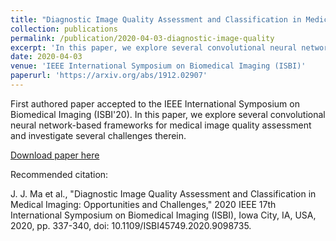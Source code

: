 ```yaml
---
title: "Diagnostic Image Quality Assessment and Classification in Medical Imaging: Opportunities and Challenges"
collection: publications
permalink: /publication/2020-04-03-diagnostic-image-quality
excerpt: 'In this paper, we explore several convolutional neural network-based frameworks for medical image quality assessment and investigate several challenges therein.'
date: 2020-04-03
venue: 'IEEE International Symposium on Biomedical Imaging (ISBI)'
paperurl: 'https://arxiv.org/abs/1912.02907'
---
```

First authored paper accepted to the IEEE International Symposium on Biomedical Imaging (ISBI'20). In this paper, we explore several convolutional neural network-based frameworks for medical image quality assessment and investigate several challenges therein.

[Download paper here](https://arxiv.org/abs/1912.02907)

Recommended citation:

J. J. Ma et al., "Diagnostic Image Quality Assessment and Classification in Medical Imaging: Opportunities and Challenges," 2020 IEEE 17th International Symposium on Biomedical Imaging (ISBI), Iowa City, IA, USA, 2020, pp. 337-340, doi: 10.1109/ISBI45749.2020.9098735.
